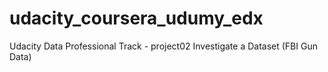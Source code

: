 # udacity_coursera_udumy_edx
Udacity Data Professional Track - project02 Investigate a Dataset (FBI Gun Data)
